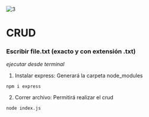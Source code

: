 ![3](https://user-images.githubusercontent.com/68760595/132798420-ea3224c8-4d73-478e-8afd-2d42461268b8.png)

# CRUD

### Escribir file.txt (exacto y con extensión .txt)

*ejecutar desde terminal*

1. Instalar express:
Generará la carpeta node_modules

```
npm i express
```

2. Correr archivo:
Permitirá realizar el crud

```
node index.js
```
